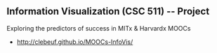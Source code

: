 ## Information Visualization (CSC 511) -- Project

Exploring the predictors of success in MITx & Harvardx MOOCs
* http://clebeuf.github.io/MOOCs-InfoVis/
